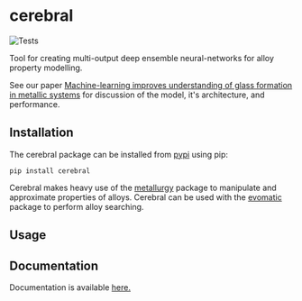 # cerebral

![Tests](https://github.com/Robert-Forrest/cerebral/actions/workflows/tests.yml/badge.svg)

Tool for creating multi-output deep ensemble neural-networks for alloy property modelling.

See our paper [Machine-learning improves understanding of glass formation in
metallic
systems](https://pubs.rsc.org/en/content/articlelanding/2022/dd/d2dd00026a) for
discussion of the model, it's architecture, and performance.

## Installation

The cerebral package can be installed from
[pypi](https://pypi.org/project/cerebral/) using pip:

``pip install cerebral``

Cerebral makes heavy use of the
[metallurgy](https://github.com/Robert-Forrest/metallurgy) package to manipulate
and approximate properties of alloys. Cerebral can be used with the
[evomatic](https://github.com/Robert-Forrest/evomatic) package to perform alloy
searching.

## Usage



## Documentation

Documentation is available [here.](https://cerebral.readthedocs.io/en/latest/api.html)
